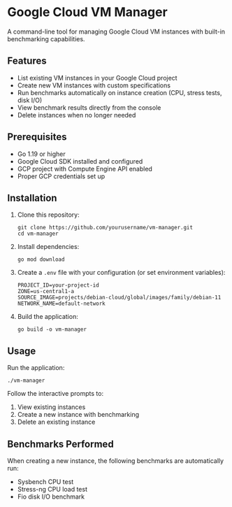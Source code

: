 # Google Cloud VM Manager

A command-line tool for managing Google Cloud VM instances with built-in benchmarking capabilities.

## Features

- List existing VM instances in your Google Cloud project
- Create new VM instances with custom specifications
- Run benchmarks automatically on instance creation (CPU, stress tests, disk I/O)
- View benchmark results directly from the console
- Delete instances when no longer needed

## Prerequisites

- Go 1.19 or higher
- Google Cloud SDK installed and configured
- GCP project with Compute Engine API enabled
- Proper GCP credentials set up

## Installation

1. Clone this repository:
   ```
   git clone https://github.com/yourusername/vm-manager.git
   cd vm-manager
   ```

2. Install dependencies:
   ```
   go mod download
   ```

3. Create a `.env` file with your configuration (or set environment variables):
   ```
   PROJECT_ID=your-project-id
   ZONE=us-central1-a
   SOURCE_IMAGE=projects/debian-cloud/global/images/family/debian-11
   NETWORK_NAME=default-network
   ```

4. Build the application:
   ```
   go build -o vm-manager
   ```

## Usage

Run the application:
```
./vm-manager
```

Follow the interactive prompts to:
1. View existing instances
2. Create a new instance with benchmarking
3. Delete an existing instance

## Benchmarks Performed

When creating a new instance, the following benchmarks are automatically run:
- Sysbench CPU test
- Stress-ng CPU load test
- Fio disk I/O benchmark